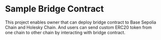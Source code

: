 # Sample Bridge Contract

This project enables owner that can deploy bridge contract to Base Sepolia Chain and Holesky Chain.
And users can send custom ERC20 token from one chain to other chain by interacting with bridge contract.
